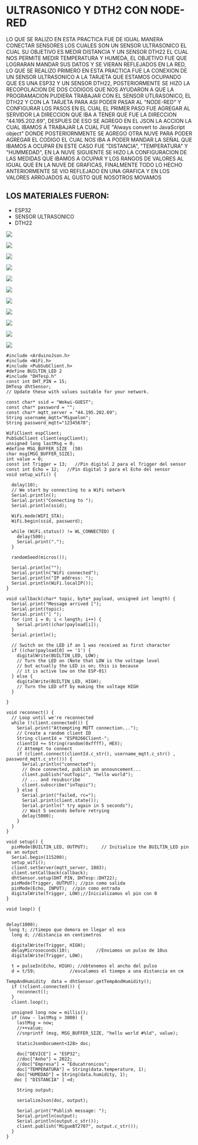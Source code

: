 # ULTRASONICO Y DTH2 CON NODE-RED

 LO QUE SE RALIZO EN ESTA PRACTICA FUE DE IGUAL MANERA CONECTAR SENSORES LOS CUALES SON UN SENSOR ULTRASONICO EL CUAL SU OBJETIVO ES MEDIR DISTANCIA Y UN SENSOR DTH22 EL CUAL NOS PERMITE MEDIR TEMPERATURA Y HUMEDA, EL OBJETIVO FUE QUE LOGRARAN MANDAR SUS DATOS Y SE VIERAN REFLEJADOS EN LA RED, LO QUE SE REALIZO PRIMERO EN ESTA PRACTICA FUE LA CONEXION DE UN SENSOR ULTRASONICO A LA TARJETA QUE ESTAMOS OCUPANDO QUE ES UNA ESP32 Y UN SENSOR DTH22, POSTERIORMENTE SE HIZO LA RECOPOLACION DE DOS CODIGOS QUE NOS AYUDARON A QUE LA PROGRAMACION PUDIERA TRABAJAR CON EL SENSOR UTLRASONICO, EL DTH22 Y CON LA TARJETA PARA ASI PODER PASAR AL "NODE-RED" Y CONFIGURAR LOS PASOS EN EL CUAL EL PRIMER PASO FUE AGREGAR AL SERVIDOR LA DIRECCION QUE IBA A TENER QUE FUE LA DIRECCION "44.195.202.69", DESPUES DE ESO SE AGREGO EN EL JSON LA ACCION LA CUAL IBAMOS A TRABAJAR LA CUAL FUE "Always convert to JavaScript object" DONDE POSTERIORNMENTE SE AGREGO OTRA NUVE PARA PODER AGREGAR EL CODIGO EL CUAL NOS IBA A PODER MANDAR LA SEÑAL QUE IBAMOS A OCUPAR EN ESTE CASO FUE "DISTANCIA", "TEMPERATURA" Y "HUMMEDAD", EN LA NUVE SIGUIENTE SE HIZO LA CONFIGURACION DE LAS MEDIDAS QUE IBAMOS A OCUPAR Y LOS RANGOS DE VALORES AL IGUAL QUE EN LA NUVE DE GRAFICAS, FINALMENTE TODO LO HECHO ANTERIORMENTE SE VIO REFLEJADO EN UNA GRAFICA Y EN LOS VALORES ARROJADOS AL GUSTO QUE NOSOTROS MOVAMOS
 
## LOS MATERIALES FUERON:
  - ESP32
  - SENSOR ULTRASONICO
  - DTH22

![](https://github.com/Miguebt2707/ULTRASONICO-Y-DTH22-CON-NODE-RED/blob/main/CONX1.png?raw=true)

![](https://github.com/Miguebt2707/ULTRASONICO-Y-DTH22-CON-NODE-RED/blob/main/CONX2.png?raw=true)

![](https://github.com/Miguebt2707/ULTRASONICO-Y-DTH22-CON-NODE-RED/blob/main/NODE-RED%20GEN.png?raw=true)

![](https://github.com/Miguebt2707/ULTRASONICO-Y-DTH22-CON-NODE-RED/blob/main/DIST.png?raw=true)

![](https://github.com/Miguebt2707/ULTRASONICO-Y-DTH22-CON-NODE-RED/blob/main/DIST1.png?raw=true)

![](https://github.com/Miguebt2707/ULTRASONICO-Y-DTH22-CON-NODE-RED/blob/main/TEMP.png?raw=true)

![](https://github.com/Miguebt2707/ULTRASONICO-Y-DTH22-CON-NODE-RED/blob/main/TEMP2.png?raw=true)

![](https://github.com/Miguebt2707/ULTRASONICO-Y-DTH22-CON-NODE-RED/blob/main/HUM.png?raw=true)

![](https://github.com/Miguebt2707/ULTRASONICO-Y-DTH22-CON-NODE-RED/blob/main/HUM1.png?raw=true)

![](https://github.com/Miguebt2707/ULTRASONICO-Y-DTH22-CON-NODE-RED/blob/main/GRAF.png?raw=true)

![](https://github.com/Miguebt2707/ULTRASONICO-Y-DTH22-CON-NODE-RED/blob/main/GRAFICAS%20GENERALES.png?raw=true)




```
#include <ArduinoJson.h>
#include <WiFi.h>
#include <PubSubClient.h>
#define BUILTIN_LED 2
#include "DHTesp.h"
const int DHT_PIN = 15;
DHTesp dhtSensor;
// Update these with values suitable for your network.

const char* ssid = "Wokwi-GUEST";
const char* password = "";
const char* mqtt_server = "44.195.202.69";
String username_mqtt="Miguelon";
String password_mqtt="12345678";

WiFiClient espClient;
PubSubClient client(espClient);
unsigned long lastMsg = 0;
#define MSG_BUFFER_SIZE  (50)
char msg[MSG_BUFFER_SIZE];
int value = 0;
const int Trigger = 13;   //Pin digital 2 para el Trigger del sensor
const int Echo = 12;   //Pin digital 3 para el Echo del sensor
void setup_wifi() {

  delay(10);
  // We start by connecting to a WiFi network
  Serial.println();
  Serial.print("Connecting to ");
  Serial.println(ssid);

  WiFi.mode(WIFI_STA);
  WiFi.begin(ssid, password);

  while (WiFi.status() != WL_CONNECTED) {
    delay(500);
    Serial.print(".");
  }

  randomSeed(micros());

  Serial.println("");
  Serial.println("WiFi connected");
  Serial.println("IP address: ");
  Serial.println(WiFi.localIP());
}

void callback(char* topic, byte* payload, unsigned int length) {
  Serial.print("Message arrived [");
  Serial.print(topic);
  Serial.print("] ");
  for (int i = 0; i < length; i++) {
    Serial.print((char)payload[i]);
  }
  Serial.println();

  // Switch on the LED if an 1 was received as first character
  if ((char)payload[0] == '1') {
    digitalWrite(BUILTIN_LED, LOW);   
    // Turn the LED on (Note that LOW is the voltage level
    // but actually the LED is on; this is because
    // it is active low on the ESP-01)
  } else {
    digitalWrite(BUILTIN_LED, HIGH);  
    // Turn the LED off by making the voltage HIGH
  }

}

void reconnect() {
  // Loop until we're reconnected
  while (!client.connected()) {
    Serial.print("Attempting MQTT connection...");
    // Create a random client ID
    String clientId = "ESP8266Client-";
    clientId += String(random(0xffff), HEX);
    // Attempt to connect
    if (client.connect(clientId.c_str(), username_mqtt.c_str() , password_mqtt.c_str())) {
      Serial.println("connected");
      // Once connected, publish an announcement...
      client.publish("outTopic", "hello world");
      // ... and resubscribe
      client.subscribe("inTopic");
    } else {
      Serial.print("failed, rc=");
      Serial.print(client.state());
      Serial.println(" try again in 5 seconds");
      // Wait 5 seconds before retrying
      delay(5000);
    }
  }
}

void setup() {
  pinMode(BUILTIN_LED, OUTPUT);     // Initialize the BUILTIN_LED pin as an output
  Serial.begin(115200);
  setup_wifi();
  client.setServer(mqtt_server, 1883);
  client.setCallback(callback);
  dhtSensor.setup(DHT_PIN, DHTesp::DHT22);
  pinMode(Trigger, OUTPUT); //pin como salida
  pinMode(Echo, INPUT);  //pin como entrada
  digitalWrite(Trigger, LOW);//Inicializamos el pin con 0
}

void loop() {


delay(1000);
 long t; //timepo que demora en llegar el eco
  long d; //distancia en centimetros

  digitalWrite(Trigger, HIGH);
  delayMicroseconds(10);          //Enviamos un pulso de 10us
  digitalWrite(Trigger, LOW);
  
  t = pulseIn(Echo, HIGH); //obtenemos el ancho del pulso
  d = t/59;             //escalamos el tiempo a una distancia en cm

TempAndHumidity  data = dhtSensor.getTempAndHumidity();
  if (!client.connected()) {
    reconnect();
  }
  client.loop();

  unsigned long now = millis();
  if (now - lastMsg > 3000) {
    lastMsg = now;
    //++value;
    //snprintf (msg, MSG_BUFFER_SIZE, "hello world #%ld", value);

    StaticJsonDocument<128> doc;

    doc["DEVICE"] = "ESP32";
    //doc["Anho"] = 2022;
    //doc["Empresa"] = "Educatronicos";
    doc["TEMPERATURA"] = String(data.temperature, 1);
    doc["HUMEDAD"] = String(data.humidity, 1);
   doc [ "DISTANCIA" ] =d;

    String output;
    
    serializeJson(doc, output);

    Serial.print("Publish message: ");
    Serial.println(output);
    Serial.println(output.c_str());
    client.publish("MigueBT2707", output.c_str());
  }
}
```